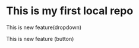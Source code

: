  # This is my first local repo
 <p>This is new feature(dropdown)<p>
 <p>This is new feature (button)<p>
